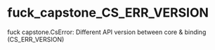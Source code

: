 # fuck_capstone_CS_ERR_VERSION
fuck capstone.CsError: Different API version between core &amp; binding (CS_ERR_VERSION)
